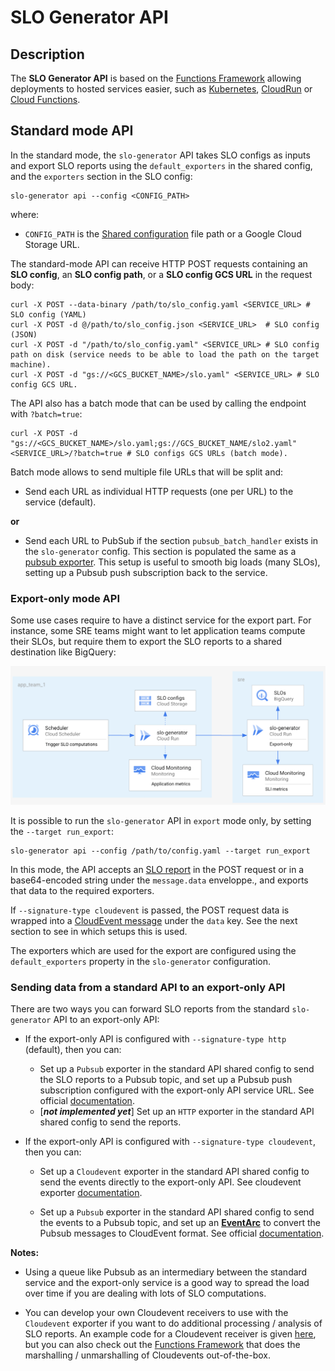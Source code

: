 # SLO Generator API

## Description

The **SLO Generator API** is based on the [Functions Framework](https://cloud.google.com/functions/docs/functions-framework) 
allowing deployments to hosted services easier, such as 
[Kubernetes](./../../../deploy/kubernetes.md), [CloudRun](./../deploy/cloudrun.md) 
or [Cloud Functions](./../deploy/cloudfunctions.md).

## Standard mode API

In the standard mode, the `slo-generator` API takes SLO configs as inputs and 
export SLO reports using the `default_exporters` in the shared config, and the 
`exporters` section in the SLO config:

```
slo-generator api --config <CONFIG_PATH>
```
where:
  * `CONFIG_PATH` is the [Shared configuration](../../README.md#shared-configuration) file path or a Google Cloud Storage URL.


The standard-mode API can receive HTTP POST requests containing an 
**SLO config**, an **SLO config path**, or a **SLO config GCS URL** in the 
request body:
```
curl -X POST --data-binary /path/to/slo_config.yaml <SERVICE_URL> # SLO config (YAML)
curl -X POST -d @/path/to/slo_config.json <SERVICE_URL>  # SLO config (JSON)
curl -X POST -d "/path/to/slo_config.yaml" <SERVICE_URL> # SLO config path on disk (service needs to be able to load the path on the target machine).
curl -X POST -d "gs://<GCS_BUCKET_NAME>/slo.yaml" <SERVICE_URL> # SLO config GCS URL.
```

The API also has a batch mode that can be used by calling the endpoint with `?batch=true`:

```
curl -X POST -d "gs://<GCS_BUCKET_NAME>/slo.yaml;gs://GCS_BUCKET_NAME/slo2.yaml" <SERVICE_URL>/?batch=true # SLO configs GCS URLs (batch mode).
```
Batch mode allows to send multiple file URLs that will be split and:

* Send each URL as individual HTTP requests (one per URL) to the service (default).

**or**

* Send each URL to PubSub if the section `pubsub_batch_handler` exists in the 
`slo-generator` config. This section is populated the same as a [pubsub exporter](../providers/pubsub.md).
This setup is useful to smooth big loads (many SLOs), setting up a Pubsub push 
subscription back to the service.


### Export-only mode API

Some use cases require to have a distinct service for the export part. 
For instance, some SRE teams might want to let application teams compute their 
SLOs, but require them to export the SLO reports to a shared destination like 
BigQuery:

![arch](../images/export_service_split.png)

It is possible to run the `slo-generator` API in `export` mode only, by setting 
the `--target run_export`:

```
slo-generator api --config /path/to/config.yaml --target run_export
```

In this mode, the API accepts an 
[SLO report](../../tests/unit/fixtures/slo_report_v2.json) in the POST request 
or in a base64-encoded string under the `message.data` enveloppe., and exports that 
data to the required exporters.

If `--signature-type cloudevent` is passed, the POST request data is wrapped 
into a [CloudEvent message](https://github.com/cloudevents/spec/blob/v1.0.1/spec.md#example) 
under the `data` key. See the next section to see in which setups this is used.

The exporters which are used for the export are configured using the 
`default_exporters` property in the `slo-generator` configuration.

### Sending data from a standard API to an export-only API

There are two ways you can forward SLO reports from the standard `slo-generator` 
API to an export-only API:

* If the export-only API is configured with `--signature-type http` (default), 
then you can:

  * Set up a `Pubsub` exporter in the standard API shared config to send the 
  SLO reports to a Pubsub topic, and set up a Pubsub push subscription 
  configured with the export-only API service URL. See official [documentation](https://cloud.google.com/run/docs/triggering/pubsub-push).
  * [***not implemented yet***] Set up an `HTTP` exporter in the standard API shared 
  config to send the reports.

* If the export-only API is configured with `--signature-type cloudevent`, then 
you can:

  * Set up a `Cloudevent` exporter in the standard API shared config to send the 
  events directly to the export-only API. See cloudevent exporter [documentation](../providers/cloudevent.md#exporter).

  * Set up a `Pubsub` exporter in the standard API shared config to send the 
  events to a Pubsub topic, and set up an [**EventArc**](https://cloud.google.com/eventarc/) 
  to convert the Pubsub messages to CloudEvent format. See official [documentation](https://cloud.google.com/eventarc/docs/creating-triggers).

**Notes:**

* Using a queue like Pubsub as an intermediary between the standard service and 
the export-only service is a good way to spread the load over time if you are 
dealing with lots of SLO computations.

* You can develop your own Cloudevent receivers to use with the `Cloudevent` 
exporter if you want to do additional processing / analysis of SLO reports. 
An example code for a Cloudevent receiver is given [here](https://cloud.google.com/eventarc/docs/run/event-receivers), 
but you can also check out the [Functions Framework](https://cloud.google.com/functions/docs/functions-framework) 
that does the marshalling / unmarshalling of Cloudevents out-of-the-box.

